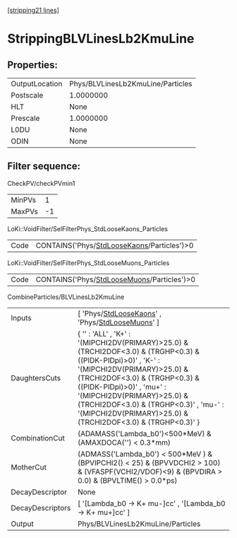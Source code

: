 [[stripping21 lines]](./stripping21-index)

# StrippingBLVLinesLb2KmuLine

## Properties:

|                |                                   |
|----------------|-----------------------------------|
| OutputLocation | Phys/BLVLinesLb2KmuLine/Particles |
| Postscale      | 1.0000000                         |
| HLT            | None                              |
| Prescale       | 1.0000000                         |
| L0DU           | None                              |
| ODIN           | None                              |

## Filter sequence:

CheckPV/checkPVmin1

|        |     |
|--------|-----|
| MinPVs | 1   |
| MaxPVs | -1  |

LoKi::VoidFilter/SelFilterPhys_StdLooseKaons_Particles

|      |                                                                                            |
|------|--------------------------------------------------------------------------------------------|
| Code | CONTAINS('Phys/[StdLooseKaons](./stripping21-commonparticles-stdloosekaons)/Particles')\>0 |

LoKi::VoidFilter/SelFilterPhys_StdLooseMuons_Particles

|      |                                                                                            |
|------|--------------------------------------------------------------------------------------------|
| Code | CONTAINS('Phys/[StdLooseMuons](./stripping21-commonparticles-stdloosemuons)/Particles')\>0 |

CombineParticles/BLVLinesLb2KmuLine

|                  |                                                                                                                                                                                                                                                                                                                                                          |
|------------------|----------------------------------------------------------------------------------------------------------------------------------------------------------------------------------------------------------------------------------------------------------------------------------------------------------------------------------------------------------|
| Inputs           | [ 'Phys/[StdLooseKaons](./stripping21-commonparticles-stdloosekaons)' , 'Phys/[StdLooseMuons](./stripping21-commonparticles-stdloosemuons)' ]                                                                                                                                                                                                          |
| DaughtersCuts    | { '' : 'ALL' , 'K+' : '(MIPCHI2DV(PRIMARY)\>25.0) & (TRCHI2DOF\<3.0) & (TRGHP\<0.3) & ((PIDK-PIDpi)\>0)' , 'K-' : '(MIPCHI2DV(PRIMARY)\>25.0) & (TRCHI2DOF\<3.0) & (TRGHP\<0.3) & ((PIDK-PIDpi)\>0)' , 'mu+' : '(MIPCHI2DV(PRIMARY)\>25.0) & (TRCHI2DOF\<3.0) & (TRGHP\<0.3)' , 'mu-' : '(MIPCHI2DV(PRIMARY)\>25.0) & (TRCHI2DOF\<3.0) & (TRGHP\<0.3)' } |
| CombinationCut   | (ADAMASS('Lambda_b0')\<500\*MeV) & (AMAXDOCA('') \< 0.3\*mm)                                                                                                                                                                                                                                                                                             |
| MotherCut        | (ADMASS('Lambda_b0') \< 500\*MeV ) & (BPVIPCHI2() \< 25) & (BPVVDCHI2 \> 100) & (VFASPF(VCHI2/VDOF)\<9) & (BPVDIRA \> 0.0) & (BPVLTIME() \> 0.0\*ps)                                                                                                                                                                                                     |
| DecayDescriptor  | None                                                                                                                                                                                                                                                                                                                                                     |
| DecayDescriptors | [ '[Lambda_b0 -\> K+ mu-]cc' , '[Lambda_b0 -\> K+ mu+]cc' ]                                                                                                                                                                                                                                                                                        |
| Output           | Phys/BLVLinesLb2KmuLine/Particles                                                                                                                                                                                                                                                                                                                        |
